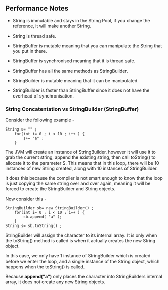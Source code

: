 ## Performance Notes

- String is immutable and stays in the String Pool, if you change the reference, it will make another String.
- String is thread safe.

- StringBuffer is mutable meaning that you can manipulate the String that you put in there.
- StringBuffer is synchronised meaning that it is thread safe.
- StringBuffer has all the same methods as StringBuilder.

- StringBuilder is mutable meaning that it can be manipulated.
- StringBuilder is faster than StringBuffer since it does not have the overhead of synchronisation.

### String Concatentation vs StringBuilder (StringBuffer)

Consider the following example -

```
String s= "" ;
	for(int i= 0 ; i < 10 ; i++ ) {
    	s+= "a" ;
	}
```

The JVM will create an instance of StringBuilder, however it will use it to grab the current string, append the existing string, then call toString() to allocate it to the parameter S. This means that in this loop, there will be 10 instances of new String created, along with 10 instances of StringBuilder.

It does this because the compiler is not smart enough to know that the loop is just copying the same string over and over again, meaning it will be forced to create the StringBuilder and String objects.

Now consider this -

```
StringBuilder sb= new StringBuilder() ;
	for(int i= 0 ; i < 10 ; i++ ) {
    	sb.append( "a" );
	}
String s= sb.toString() ;
```

StringBuilder will assign the character to its internal array. It is only when the toString() method is called is when it actually creates the new String object.

In this case, we only have 1 instance of StringBuilder which is created before we enter the loop, and a single instance of the String object, which happens when the toString() is called. 

Because **append("a")** only places the character into StringBuilders internal array, it does not create any new String objects.